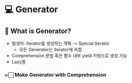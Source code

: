 # 💻 Generator

## 🤔 What is Generator?

- 발생자: Iterator를 생성하는 객체 -> Special Iterator
  - 모든 Generator는 Iterator에 속함
- Comprehension 문법 혹은 함수 내부 yield 키워드로 생성 가능
- Lazy함
  
### 👉🏻 Make Generator with Comprehension

```python

```
